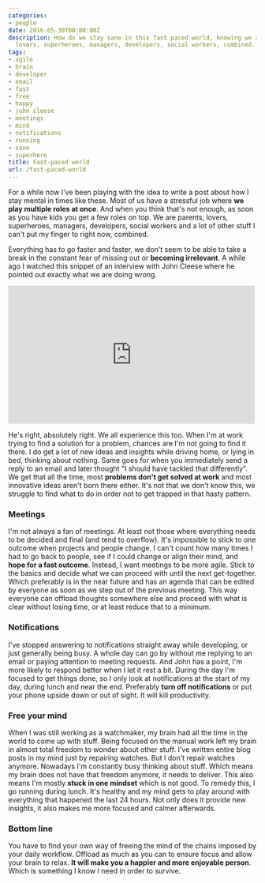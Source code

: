 ```yaml
---
categories:
- people
date: 2016-05-30T00:00:00Z
description: How do we stay sane in this fast paced world, knowing we are parents,
  lovers, superheroes, managers, developers, social workers, combined.
tags:
- agile
- brain
- developer
- email
- fast
- free
- happy
- john cleese
- meetings
- mind
- notifications
- running
- sane
- superhero
title: Fast-paced world
url: /fast-paced-world
---
```


For a while now I've been playing with the idea to write a post about how I stay mental in times like these. Most of us have a stressful job where **we play multiple roles at once**. And when you think that's not enough, as soon as you have kids you get a few roles on top. We are parents, lovers, superheroes, managers, developers, social workers and a lot of other stuff I can't put my finger to right now, combined.

Everything has to go faster and faster, we don't seem to be able to take a break in the constant fear of missing out or **becoming irrelevant**. A while ago I watched this snippet of an interview with John Cleese where he pointed out exactly what we are doing wrong.

<iframe src="https://www.facebook.com/plugins/video.php?href=https%3A%2F%2Fwww.facebook.com%2Fcanvastv%2Fvideos%2F10154075484954344%2F&width=500&show_text=false&height=280&appId" width="500" height="280" style="border:none;overflow:hidden" scrolling="no" frameborder="0" allowTransparency="true"></iframe>

He's right, absolutely right. We all experience this too. When I'm at work trying to find a solution for a problem, chances are I'm not going to find it there. I do get a lot of new ideas and insights while driving home, or lying in bed, thinking about nothing. Same goes for when you immediately send a reply to an email and later thought "I should have tackled that differently". We get that all the time, most **problems don't get solved at work** and most innovative ideas aren't born there either. It's not that we don't know this, we struggle to find what to do in order not to get trapped in that hasty pattern.

### Meetings

I'm not always a fan of meetings. At least not those where everything needs to be decided and final (and tend to overflow). It's impossible to stick to one outcome when projects and people change. I can't count how many times I had to go back to people, see if I could change or align their mind, and **hope for a fast outcome**. Instead, I want meetings to be more agile. Stick to the basics and decide what we can proceed with until the next get-together. Which preferably is in the near future and has an agenda that can be edited by everyone as soon as we step out of the previous meeting. This way everyone can offload thoughts somewhere else and proceed with what is clear without losing time, or at least reduce that to a minimum.

### Notifications

I've stopped answering to notifications straight away while developing, or just generally being busy. A whole day can go by without me replying to an email or paying attention to meeting requests. And John has a point, I'm more likely to respond better when I let it rest a bit. During the day I'm focused to get things done, so I only look at notifications at the start of my day, during lunch and near the end. Preferably **turn off notifications** or put your phone upside down or out of sight. It will kill productivity.

### Free your mind

When I was still working as a watchmaker, my brain had all the time in the world to come up with stuff. Being focused on the manual work left my brain in almost total freedom to wonder about other stuff. I've written entire blog posts in my mind just by repairing watches. But I don't repair watches anymore. Nowadays I'm constantly busy thinking about stuff. Which means my brain does not have that freedom anymore, it needs to deliver. This also means I'm mostly **stuck in one mindset** which is not good. To remedy this, I go running during lunch. It's healthy and my mind gets to play around with everything that happened the last 24 hours. Not only does it provide new insights, it also makes me more focused and calmer afterwards.

### Bottom line

You have to find your own way of freeing the mind of the chains imposed by your daily workflow. Offload as much as you can to ensure focus and allow your brain to relax. **It will make you a happier and more enjoyable person**. Which is something I know I need in order to survive.